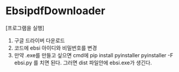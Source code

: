 # EbsipdfDownloader

[프로그램을 실행]
1. 구글 드라이버 다운로드
2. 코드에 ebsi 아이디와 비밀번호를 변경
3. 만약 .exe를 만들고 싶으면 cmd에 
pip install pyinstaller
pyinstaller -F ebsi.py
를 치면 된다. 그러면 dist 파일안에 ebsi.exe가 생긴다.
